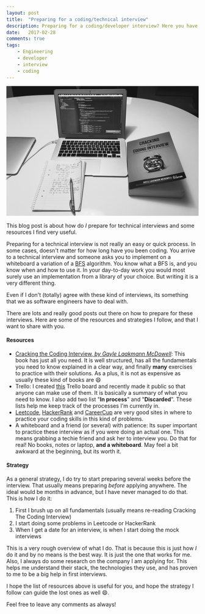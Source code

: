 ```yaml
---
layout: post
title:  "Preparing for a coding/technical interview"
description: Preparing for a coding/developer interview? Here you have a summary of what you *must* know and practice
date:   2017-02-28
comments: true
tags:
    - Engineering
    - developer
    - interview
    - coding
---
```

![Preparing for a coding interview](/images/preparing-coding-interview/desk.JPG)

This blog post is about how do _I_ prepare for technical interviews and some resources I find very useful.

Preparing for a technical interview is not really an easy or quick process. In some cases, doesn't
matter for how long have you been coding. You arrive to a technical interview and someone
asks you to implement on a whiteboard a variation of a [BFS][BFS] algorithm. You know what a BFS is,
and you know when and how to use it. In your day-to-day work you would most surely use an implementation
from a library of your choice. But writing it is a very different thing.

Even if I don't (totally) agree with these kind of interviews, its something that we as software
engineers have to deal with.

There are lots and really good posts out there on how to prepare for these interviews. Here are some
of the resources and strategies I follow, and that I want to share with you.

#### Resources

* [Cracking the Coding Interview, *by Gayle Laakmann McDowell*][ctci]: This book has just all you need. It
is well structured, has all the fundamentals you need to know explained in a clear way, and finally
**many** exercises to practice with their solutions. As a plus, it is not as expensive as usually these
kind of books are :smile:
* Trello: I created [this][trello] Trello board and recently made it public so that anyone can make use
of them. It is basically a summary of what you need to know. I also add two list "**In process**" and
"**Discarded**". These lists help me keep track of the processes I'm currently in.
* [Leetcode][Leetcode], [HackerRank][HackerRank] and [CareerCup][CareerCup] are very good sites in where
to practice your coding skills in this kind of problems.
* A whiteboard and a friend (or several) with patience: Its super important to practice these interview
as if you were doing an actual one. This means grabbing a techie friend and ask her to interview you.
Do that for real! No books, notes or laptop, **and a whiteboard**. May feel a bit awkward at the beginning,
but its worth it.

#### Strategy

As a general strategy, I do try to start preparing several weeks before the interview. That usually means
preparing *before* applying anywhere. The ideal would be months in advance, but I have never managed to
do that. This is how I do it:

1. First I brush up on all fundamentals (usually means re-reading Cracking The Coding Interview)
2. I start doing some problems in Leetcode or HackerRank
3. When I get a date for an interview, is when I start doing the mock interviews

This is a very rough overview of what I do. That is because this is just how _I_ do it and by no means
is the best way. It is just the one that works for me. Also, I always do some research on
the company I am applying for. This helps me understand their stack, the technologies they use, and has
proven to me to be a big help in first interviews.

I hope the list of resources above is useful for you, and hope the strategy I follow can guide the lost
ones as well :smile:.

Feel free to leave any comments as always!

<!-- Links -->
[BFS]: https://en.wikipedia.org/wiki/Breadth-first_search
[ctci]: https://www.amazon.com/Cracking-Coding-Interview-Programming-Questions/dp/0984782850/ref=sr_1_1?ie=UTF8&qid=1488280728&sr=8-1&keywords=cracking+the+coding+interview
[trello]: https://trello.com/b/txKcwSAi/coding-interview-preparation
[Leetcode]: https://leetcode.com/problemset/algorithms/
[hackerRank]: https://www.hackerrank.com/dashboard
[CareerCup]: https://www.careercup.com/
